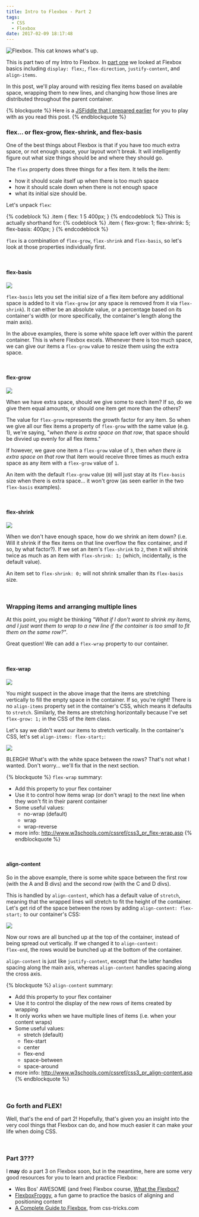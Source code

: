 ```yaml
---
title: Intro to Flexbox - Part 2
tags:
  - CSS
  - Flexbox
date: 2017-02-09 18:17:48
---
```


![Flexbox. This cat knows what's up.](/images/2017/02/cat_in_box.jpg)

This is part two of my Intro to Flexbox. In [part one](/2017/02/06/Intro-to-Flexbox/) we looked at Flexbox basics including <code>display: flex;</code>, <code>flex-direction</code>, <code>justify-content</code>, and <code>align-items</code>.

In this post, we'll play around with resizing flex items based on available space, wrapping them to new lines, and changing how those lines are distributed throughout the parent container.

<!-- more -->
{% blockquote %}
Here is a <a href="https://jsfiddle.net/lukewilson/qhshu9hn/10/">JSFiddle that I prepared earlier</a> for you to play with as you read this post.
{% endblockquote %}

<h3>flex... or flex-grow, flex-shrink, and flex-basis</h3>

One of the best things about Flexbox is that if you have too much extra space, or not enough space, your layout won't break. It will intelligently figure out what size things should be and where they should go.

The <code>flex</code> property does three things for a flex item. It tells the item:
- how it should scale itself up when there is too much space
- how it should scale down when there is not enough space
- what its initial size should be.

Let's unpack <code>flex</code>:

{% codeblock %}
.item {
  flex: 1 5 400px;
}
{% endcodeblock %}
This is actually shorthand for:
{% codeblock %}
.item {
  flex-grow: 1;
  flex-shrink: 5;
  flex-basis: 400px;
}
{% endcodeblock %}

<code>flex</code> is a combination of <code>flex-grow</code>, <code>flex-shrink</code> and <code>flex-basis</code>, so let's look at those properties individually first.

<br /><h4><strong>flex-basis</strong></h4>

![](/images/2017/02/fb50120.png)

<code>flex-basis</code> lets you set the initial size of a flex item before any additional space is added to it via <code>flex-grow</code> (or any space is removed from it via <code>flex-shrink</code>). It can either be an absolute value, or a percentage based on its container's width (or more specifically, the container's length along the main axis).

In the above examples, there is some white space left over within the parent container. This is where Flexbox excels. Whenever there is too much space, we can give our items a <code>flex-grow</code> value to resize them using the extra space.

<br /><h4><strong>flex-grow</strong></h4>

![](/images/2017/02/fg.png)

When we have extra space, should we give some to each item? If so, do we give them equal amounts, or should one item get more than the others?

The value for <code>flex-grow</code> represents the growth factor for any item. So when we give all our flex items a property of <code>flex-grow</code> with the same value (e.g. 1), we're saying, "*when there is extra space on that row*, that space should be divvied up evenly for all flex items."

If however, we gave one item a <code>flex-grow</code> value of <code>3</code>, then *when there is extra space on that row* that item would receive three times as much extra space as any item with a <code>flex-grow</code> value of <code>1</code>.

An item with the default <code>flex-grow</code> value (<code>0</code>) will just stay at its <code>flex-basis</code> size when there is extra space... it won't grow (as seen earlier in the two <code>flex-basis</code> examples).

<br /><h4><strong>flex-shrink</strong></h4>

![](/images/2017/02/fs.png)

When we don't have enough space, how do we shrink an item down? (i.e. Will it shrink if the flex items on that line overflow the flex container, and if so, by what factor?). If we set an item's <code>flex-shrink</code> to <code>2</code>, then it will shrink twice as much as an item with <code>flex-shrink: 1;</code> (which, incidentally, is the default value).

An item set to <code>flex-shrink: 0;</code> will not shrink smaller than its <code>flex-basis</code> size.

<br /><h3>Wrapping items and arranging multiple lines</h3>

At this point, you might be thinking *"What if I don't want to shrink my items, and I just want them to wrap to a new line if the container is too small to fit them on the same row?"*.

Great question! We can add a <code>flex-wrap</code> property to our container.

<br /><h4><strong>flex-wrap</strong></h4>

![](/images/2017/02/wrap5.png)

You might suspect in the above image that the items are stretching vertically to fill the empty space in the container. If so, you're right! There is no <code>align-items</code> property set in the container's CSS, which means it defaults to <code>stretch</code>. Similarly, the items are stretching horizontally because I've set <code>flex-grow: 1;</code> in the CSS of the item class.

Let's say we didn't want our items to stretch vertically. In the container's CSS, let's set <code>align-items: flex-start;</code>:

![](/images/2017/02/ai1.png)

BLERGH! What's with the white space between the rows? That's not what I wanted. Don't worry... we'll fix that in the next section.

{% blockquote %}
<code>flex-wrap</code> summary:
  - Add this property to your flex container
  - Use it to control how items wrap (or don't wrap) to the next line when they won't fit in their parent container
  - Some useful values:
    - no-wrap (default)
    - wrap
    - wrap-reverse
  - more info: http://www.w3schools.com/cssref/css3_pr_flex-wrap.asp
{% endblockquote %}


<br /><h4><strong>align-content</strong></h4>

So in the above example, there is some white space between the first row (with the A and B divs) and the second row (with the C and D divs).

This is handled by <code>align-content</code>, which has a default value of <code>stretch</code>, meaning that the wrapped lines will stretch to fit the height of the container. Let's get rid of the space between the rows by adding <code>align-content: flex-start;</code> to our container's CSS:

![](/images/2017/02/ac4.png)

Now our rows are all bunched up at the top of the container, instead of being spread out vertically. If we changed it to <code>align-content: flex-end</code>, the rows would be bunched up at the bottom of the container.

<code>align-content</code> is just like <code>justify-content</code>, except that the latter handles spacing along the main axis, whereas <code>align-content</code> handles spacing along the cross axis.

{% blockquote %}
<code>align-content</code> summary:
  - Add this property to your flex container
  - Use it to control the display of the new rows of items created by wrapping
  - It only works when we have multiple lines of items (i.e. when your content wraps)
  - Some useful values:
    - stretch (default)
    - flex-start
    - center
    - flex-end
    - space-between
    - space-around
  - more info: http://www.w3schools.com/cssref/css3_pr_align-content.asp
{% endblockquote %}

<br /><h3>Go forth and FLEX!</h3>

Well, that's the end of part 2! Hopefully, that's given you an insight into the very cool things that Flexbox can do, and how much easier it can make your life when doing CSS.

<br /><h3>Part 3???</h3>

I **may** do a part 3 on Flexbox soon, but in the meantime, here are some very good resources for you to learn and practice Flexbox:
- Wes Bos' AWESOME (and free) Flexbox course, <a href="https://flexbox.io/">What the Flexbox?</a>
- <a href="flexboxfroggy.com">FlexboxFroggy</a>, a fun game to practice the basics of aligning and positioning content
- <a href="https://css-tricks.com/snippets/css/a-guide-to-flexbox/">A Complete Guide to Flexbox</a>, from css-tricks.com

